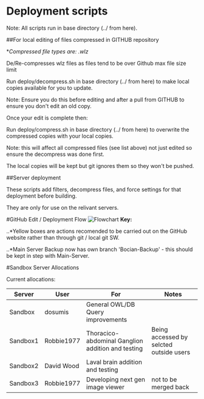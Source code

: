 # Deployment scripts

Note: All scripts run in base directory (../ from here).

##For local editing of files compressed in GITHUB repository

**Compressed file types are: *.wlz**

De/Re-compresses wlz files as files tend to be over Github max file size limit

Run deploy/decompress.sh in base directory (../ from here) to make local copies available for you to update.

Note: Ensure you do this before editing and after a pull from GITHUB to ensure you don't edit an old copy.

Once your edit is complete then:

Run deploy/compress.sh in base directory (../ from here) to overwrite the compressed copies with your local copies.

Note: this will affect all compressed files (see list above) not just edited so ensure the decompress was done first.

The local copies will be kept but git ignores them so they won't be pushed.

##Server deployment 

These scripts add filters, decompress files, and force settings for that deployment before building.

They are only for use on the relivant servers.

#GitHub Edit / Deployment Flow
![Flowchart](https://raw.github.com/VirtualFlyBrain/VFB/master/deploy/VFB%20GITHUB.png)
**Key:** 

..*Yellow boxes are actions recomended to be carried out on the GitHub website rather than through git / local git SW.

..*Main Server Backup now has own branch 'Bocian-Backup' - this should be kept in step with Main-Server.

#Sandbox Server Allocations

Current allocations:

| Server | User | For | Notes |
| ------ | ---- | --- | ----- |
| Sandbox | dosumis | General OWL/DB Query improvements |  |
| Sandbox1 | Robbie1977 | Thoracico-abdominal Ganglion addition and testing | Being accessed by selcted outside users |
| Sandbox2 | David Wood | Laval brain addition and testing |  |
| Sandbox3 | Robbie1977 | Developing next gen image viewer | not to be merged back |

